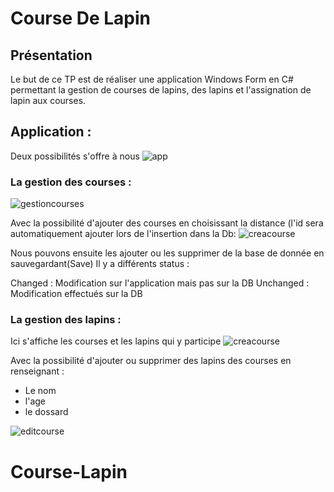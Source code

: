 # Course De Lapin
## Présentation 
Le but de ce TP est de réaliser une application Windows Form en C# permettant la gestion de courses de lapins, des lapins et l'assignation de lapin aux courses.

## Application : 

Deux possibilités s'offre à nous
![app](https://image.noelshack.com/fichiers/2020/49/3/1606917614-appli.png)

### La gestion des courses : 
![gestioncourses](https://image.noelshack.com/fichiers/2020/49/3/1606917733-capture3.png)

Avec la possibilité d'ajouter des courses en choisissant la distance (l'id sera automatiquement ajouter lors de l'insertion dans la Db: 
![creacourse](https://image.noelshack.com/fichiers/2020/49/3/1606917841-capture4.png)

Nous pouvons ensuite les ajouter ou les supprimer de la base de donnée en sauvegardant(Save)
Il y a différents status : 
 
Changed : Modification sur l'application mais pas sur la DB
Unchanged : Modification effectués sur la DB

### La gestion des lapins : 
Ici s'affiche les courses et les lapins qui y participe
![creacourse](https://image.noelshack.com/fichiers/2020/49/3/1606918146-capture2.png)

Avec la possibilité d'ajouter ou supprimer des lapins des courses en renseignant : 
- Le nom
- l'age
- le dossard

![editcourse](https://image.noelshack.com/fichiers/2020/49/3/1606918278-capture.png)

# Course-Lapin
